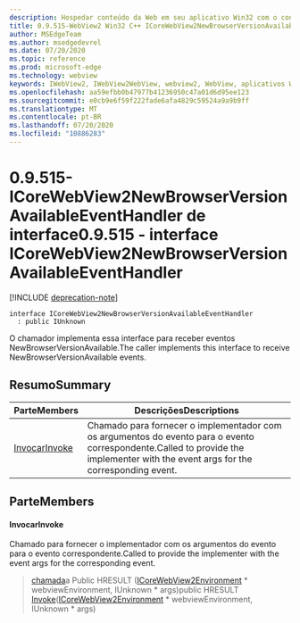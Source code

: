 ```yaml
---
description: Hospedar conteúdo da Web em seu aplicativo Win32 com o controle WebView2 do Microsoft Edge
title: 0.9.515-WebView2 Win32 C++ ICoreWebView2NewBrowserVersionAvailableEventHandler
author: MSEdgeTeam
ms.author: msedgedevrel
ms.date: 07/20/2020
ms.topic: reference
ms.prod: microsoft-edge
ms.technology: webview
keywords: IWebView2, IWebView2WebView, webview2, WebView, aplicativos Win32, Win32, Edge, ICoreWebView2, ICoreWebView2Controller, controle do navegador, HTML Edge
ms.openlocfilehash: aa59efbb0b47977b41236950c47a01d6d95ee123
ms.sourcegitcommit: e0cb9e6f59f222fade6afa4829c59524a9a9b9ff
ms.translationtype: MT
ms.contentlocale: pt-BR
ms.lasthandoff: 07/20/2020
ms.locfileid: "10886283"
---
```

# <span data-ttu-id="f5ed1-104">0.9.515-ICoreWebView2NewBrowserVersionAvailableEventHandler de interface</span><span class="sxs-lookup"><span data-stu-id="f5ed1-104">0.9.515 - interface ICoreWebView2NewBrowserVersionAvailableEventHandler</span></span> 

[!INCLUDE [deprecation-note](../../includes/deprecation-note.md)]

```
interface ICoreWebView2NewBrowserVersionAvailableEventHandler
  : public IUnknown
```

<span data-ttu-id="f5ed1-105">O chamador implementa essa interface para receber eventos NewBrowserVersionAvailable.</span><span class="sxs-lookup"><span data-stu-id="f5ed1-105">The caller implements this interface to receive NewBrowserVersionAvailable events.</span></span>

## <span data-ttu-id="f5ed1-106">Resumo</span><span class="sxs-lookup"><span data-stu-id="f5ed1-106">Summary</span></span>

 <span data-ttu-id="f5ed1-107">Parte</span><span class="sxs-lookup"><span data-stu-id="f5ed1-107">Members</span></span>                        | <span data-ttu-id="f5ed1-108">Descrições</span><span class="sxs-lookup"><span data-stu-id="f5ed1-108">Descriptions</span></span>
--------------------------------|---------------------------------------------
[<span data-ttu-id="f5ed1-109">Invocar</span><span class="sxs-lookup"><span data-stu-id="f5ed1-109">Invoke</span></span>](#invoke) | <span data-ttu-id="f5ed1-110">Chamado para fornecer o implementador com os argumentos do evento para o evento correspondente.</span><span class="sxs-lookup"><span data-stu-id="f5ed1-110">Called to provide the implementer with the event args for the corresponding event.</span></span>

## <span data-ttu-id="f5ed1-111">Parte</span><span class="sxs-lookup"><span data-stu-id="f5ed1-111">Members</span></span>

#### <span data-ttu-id="f5ed1-112">Invocar</span><span class="sxs-lookup"><span data-stu-id="f5ed1-112">Invoke</span></span> 

<span data-ttu-id="f5ed1-113">Chamado para fornecer o implementador com os argumentos do evento para o evento correspondente.</span><span class="sxs-lookup"><span data-stu-id="f5ed1-113">Called to provide the implementer with the event args for the corresponding event.</span></span>

> <span data-ttu-id="f5ed1-114">[chamada](#invoke)a Public HRESULT ([ICoreWebView2Environment](icorewebview2environment.md) \* webviewEnvironment, IUnknown \* args)</span><span class="sxs-lookup"><span data-stu-id="f5ed1-114">public HRESULT [Invoke](#invoke)([ICoreWebView2Environment](icorewebview2environment.md) \* webviewEnvironment, IUnknown \* args)</span></span>

